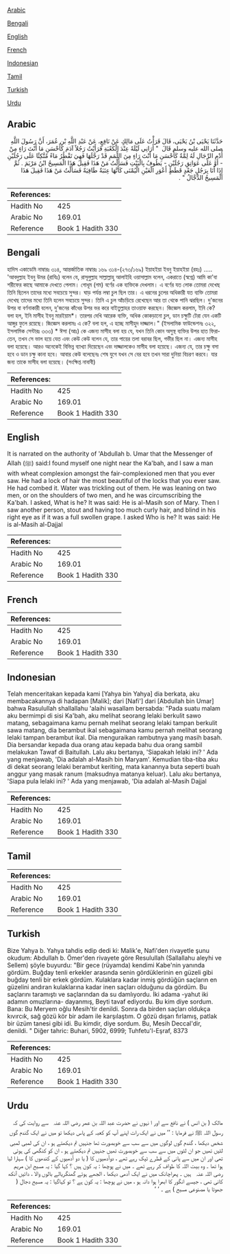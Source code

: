 [Arabic](#arabic)

[Bengali](#bengali)

[English](#english)

[French](#french)

[Indonesian](#indonesian)

[Tamil](#tamil)

[Turkish](#turkish)

[Urdu](#urdu)

## Arabic


<div dir="rtl" lang="ar" style={{fontSize:'larger',backgroundColor:'#f8f9fa',padding:20}}>
حَدَّثَنَا يَحْيَى بْنُ يَحْيَى، قَالَ قَرَأْتُ عَلَى مَالِكٍ عَنْ نَافِعٍ، عَنْ عَبْدِ اللَّهِ بْنِ عُمَرَ، أَنَّ رَسُولَ اللَّهِ صلى الله عليه وسلم قَالَ ‏ "‏ أَرَانِي لَيْلَةً عِنْدَ الْكَعْبَةِ فَرَأَيْتُ رَجُلاً آدَمَ كَأَحْسَنِ مَا أَنْتَ رَاءٍ مِنْ أُدْمِ الرِّجَالِ لَهُ لِمَّةٌ كَأَحْسَنِ مَا أَنْتَ رَاءٍ مِنَ اللِّمَمِ قَدْ رَجَّلَهَا فَهِيَ تَقْطُرُ مَاءً مُتَّكِئًا عَلَى رَجُلَيْنِ - أَوْ عَلَى عَوَاتِقِ رَجُلَيْنِ - يَطُوفُ بِالْبَيْتِ فَسَأَلْتُ مَنْ هَذَا فَقِيلَ هَذَا الْمَسِيحُ ابْنُ مَرْيَمَ ‏.‏ ثُمَّ إِذَا أَنَا بِرَجُلٍ جَعْدٍ قَطَطٍ أَعْوَرِ الْعَيْنِ الْيُمْنَى كَأَنَّهَا عِنَبَةٌ طَافِيَةٌ فَسَأَلْتُ مَنْ هَذَا فَقِيلَ هَذَا الْمَسِيحُ الدَّجَّالُ ‏"‏ ‏.‏
</div>
<div style={{backgroundColor:'#f8f9fa',padding:20, marginBottom: 10}}><table> <thead> <tr> <th>References:</th> <th></th> </tr> </thead> <tbody><tr><td>Hadith No</td><td>425</td></tr><tr><td>Arabic No</td><td>169.01</td></tr><tr><td>Reference</td><td>Book 1 Hadith 330</td></tr></tbody></table></div>

## Bengali


<div dir="ltr" lang="bn" style={{fontSize:'larger',backgroundColor:'#f8f9fa',padding:20}}>
হাদিস একাডেমি নাম্বারঃ ৩১৪, আন্তর্জাতিক নাম্বারঃ ১৬৯ ৩১৪-(২৭৩/১৬৯) ইয়াহইয়া ইবনু ইয়াহইয়া (রহঃ) ..... 'আবদুল্লাহ ইবনু উমর (রাযিঃ) বলেন যে, রাসূলুল্লাহ সাল্লাল্লাহু আলাইহি ওয়াসাল্লাম বলেন, একরাতে (স্বপ্নে) আমি কা'বা শরীফের কাছে আমাকে দেখতে পেলাম। গোধূম (গম) বর্ণের এক ব্যক্তিকে দেখলাম। এ বর্ণের যত লোক তোমরা দেখেছ তিনি ছিলেন তাদের মধ্যে সবচেয়ে সুন্দর। ঘাড় পর্যন্ত লম্বা চুল ছিল তার। এ ধরনের চুলের অধিকারী যত ব্যক্তি তোমরা দেখেছ তাদের মধ্যে তিনি হলেন সবচেয়ে সুন্দর। তিনি এ চুল আঁচড়িয়ে রেখেছেন আর তা থেকে পানি ঝরছিল। দু'জনের উপর বা বর্ণনাকারী বলেন, দু'জনের কাঁধের উপর ভর করে বাইতুল্লাহর তাওয়াফ করছেন। জিজ্ঞেস করলাম, ইনি কে? বলা হল, ইনি মাসীহ ইবনু মারইয়াম*। তারপর দেখি আরেক ব্যক্তি, অধিক কোকড়ানো চুল, ডান চক্ষুটি টেরা যেন একটি আঙ্গুর ফুলে রয়েছে। জিজ্ঞেস করলামঃ এ কে? বলা হল, এ হচ্ছে মাসীহুদ দাজ্জাল।" (ইসলামিক ফাউন্ডেশনঃ ৩২২, ইসলামিক সেন্টারঃ ৩৩৩) * ঈসা (আঃ) কে এজন্য মাসীহ বলা হয় যে, যখন তিনি কোন অসুস্থ ব্যক্তির উপর হাত ফিরাতেন, তখন সে ভাল হয়ে যেত এবং কেউ কেউ বলেন যে, তার পায়ের তলা বরাবর ছিল, গভীর ছিল না। এজন্য মাসীহ বলা হয়েছে। আরও অনেকেই বিভিন্ন ব্যাখ্যা দিয়েছেন এবং দাজ্জালকেও মাসীহ বলা হয়েছে। এজন্য যে, তার চক্ষু বসা হবে ও ডান চক্ষু কানা হবে। আবার কেউ বলেছেনঃ শেষ যুগে যখন সে বের হবে তখন সারা দুনিয়া বিচরণ করবে। যার জন্য তাকে মাসীহ বলা হয়েছে। (সংক্ষিপ্ত নাবাবী)
</div>
<div style={{backgroundColor:'#f8f9fa',padding:20, marginBottom: 10}}><table> <thead> <tr> <th>References:</th> <th></th> </tr> </thead> <tbody><tr><td>Hadith No</td><td>425</td></tr><tr><td>Arabic No</td><td>169.01</td></tr><tr><td>Reference</td><td>Book 1 Hadith 330</td></tr></tbody></table></div>

## English


<div dir="ltr" lang="en" style={{fontSize:'larger',backgroundColor:'#f8f9fa',padding:20}}>
It is narrated on the authority of 'Abdullah b. Umar that the Messenger of Allah (ﷺ) said:I found myself one night near the Ka'bah, and I saw a man with wheat complexion amongst the fair-complexioned men that you ever saw. He had a lock of hair the most beautiful of the locks that you ever saw. He had combed it. Water was trickling out of them. He was leaning on two men, or on the shoulders of two men, and he was circumscribing the Ka'bah. I asked, What is he? It was said: He is al-Masih son of Mary. Then I saw another person, stout and having too much curly hair, and blind in his right eye as if it was a full swollen grape. I asked Who is he? It was said: He is al-Masih al-Dajjal
</div>
<div style={{backgroundColor:'#f8f9fa',padding:20, marginBottom: 10}}><table> <thead> <tr> <th>References:</th> <th></th> </tr> </thead> <tbody><tr><td>Hadith No</td><td>425</td></tr><tr><td>Arabic No</td><td>169.01</td></tr><tr><td>Reference</td><td>Book 1 Hadith 330</td></tr></tbody></table></div>

## French


<div dir="ltr" lang="fr" style={{fontSize:'larger',backgroundColor:'#f8f9fa',padding:20}}>

</div>
<div style={{backgroundColor:'#f8f9fa',padding:20, marginBottom: 10}}><table> <thead> <tr> <th>References:</th> <th></th> </tr> </thead> <tbody><tr><td>Hadith No</td><td>425</td></tr><tr><td>Arabic No</td><td>169.01</td></tr><tr><td>Reference</td><td>Book 1 Hadith 330</td></tr></tbody></table></div>

## Indonesian


<div dir="ltr" lang="id" style={{fontSize:'larger',backgroundColor:'#f8f9fa',padding:20}}>
Telah menceritakan kepada kami [Yahya bin Yahya] dia berkata, aku membacakannya di hadapan [Malik]; dari [Nafi'] dari [Abdullah bin Umar] bahwa Rasulullah shallallahu 'alaihi wasallam bersabda: "Pada suatu malam aku bermimpi di sisi Ka'bah, aku melihat seorang lelaki berkulit sawo matang, sebagaimana kamu pernah melihat seorang lelaki tampan berkulit sawa matang, dia berambut ikal sebagaimana kamu pernah melihat seorang lelaki tampan berambut ikal. Dia menguraikan rambutnya yang masih basah. Dia bersandar kepada dua orang atau kepada bahu dua orang sambil melakukan Tawaf di Baitullah. Lalu aku bertanya, 'Siapakah lelaki ini? ' Ada yang menjawab, 'Dia adalah al-Masih bin Maryam'. Kemudian tiba-tiba aku di dekat seorang lelaki berambut keriting, mata kanannya buta seperti buah anggur yang masak ranum (maksudnya matanya keluar). Lalu aku bertanya, 'Siapa pula lelaki ini? ' Ada yang menjawab, 'Dia adalah al-Masih Dajjal
</div>
<div style={{backgroundColor:'#f8f9fa',padding:20, marginBottom: 10}}><table> <thead> <tr> <th>References:</th> <th></th> </tr> </thead> <tbody><tr><td>Hadith No</td><td>425</td></tr><tr><td>Arabic No</td><td>169.01</td></tr><tr><td>Reference</td><td>Book 1 Hadith 330</td></tr></tbody></table></div>

## Tamil


<div dir="ltr" lang="ta" style={{fontSize:'larger',backgroundColor:'#f8f9fa',padding:20}}>

</div>
<div style={{backgroundColor:'#f8f9fa',padding:20, marginBottom: 10}}><table> <thead> <tr> <th>References:</th> <th></th> </tr> </thead> <tbody><tr><td>Hadith No</td><td>425</td></tr><tr><td>Arabic No</td><td>169.01</td></tr><tr><td>Reference</td><td>Book 1 Hadith 330</td></tr></tbody></table></div>

## Turkish


<div dir="ltr" lang="tr" style={{fontSize:'larger',backgroundColor:'#f8f9fa',padding:20}}>
Bize Yahya b. Yahya tahdis edip dedi ki: Malik'e, Nafi'den rivayetle şunu okudum: Abdullah b. Ömer'den rivayete göre Resulullah (Sallallahu aleyhi ve Sellem) şöyle buyurdu: "Bir gece (rüyamda) kendimi Kabe'nin yanında gördüm. Buğday tenli erkekler arasında senin gördüklerinin en güzeli gibi buğday tenli bir erkek gördüm. Kulaklara kadar inmiş gördüğün saçların en güzelini andıran kulaklarına kadar inen saçları olduğunu da gördüm. Bu saçlarını taramıştı ve saçlarından da su damlıyordu. İki adama -yahut iki adamın omuzlarına- dayanmış, Beyti tavaf ediyordu. Bu kim diye sordum. Bana: Bu Meryem oğlu Mesih'tir denildi. Sonra da birden saçları oldukça kıvırcık, sağ gözü kör bir adam ile karşılaştım. O gözü dışarı fırlamış, patlak bir üzüm tanesi gibi idi. Bu kimdir, diye sordum. Bu, Mesih Deccal'dir, denildi. " Diğer tahric: Buhari, 5902, 6999; Tuhfetu'l-Eşraf, 8373
</div>
<div style={{backgroundColor:'#f8f9fa',padding:20, marginBottom: 10}}><table> <thead> <tr> <th>References:</th> <th></th> </tr> </thead> <tbody><tr><td>Hadith No</td><td>425</td></tr><tr><td>Arabic No</td><td>169.01</td></tr><tr><td>Reference</td><td>Book 1 Hadith 330</td></tr></tbody></table></div>

## Urdu


<div dir="rtl" lang="ur" style={{fontSize:'larger',backgroundColor:'#f8f9fa',padding:20}}>
مالک ( بن انس ) نے نافع سے اور ا نہوں نے حضرت عبد اللہ بن عمر ‌رضی ‌اللہ ‌عنہ ‌ ‌ سے روایت کی کہ رسول اللہ ﷺ نے فرمایا : ’’ میں نے ایک رات اپنے آپ کو کعبہ کے پاس دیکھا تو میں نے ایک گندم گوں شخص دیکھا ، گندم گوں لوگوں میں سے سب سے خوبصورت تھا جنہیں تم دیکھتے ہو ، ان کی لمبی لمبی لٹیں تھیں جو ان لٹوں میں سے سب سے خوبصورت تھیں جنہیں تم دیکھتے ہو ، ان کو کنگھی کی ہوئی تھی اور ان میں سے پانی کے قطرے ٹپک رہے تھے ، دوآدمیوں کا ( یا دو آدمیوں کے کندھوں کا ) سہارا لیا ہوا تھا ۔ وہ بیت اللہ کا طواف کر رہے تھے ۔ میں نے پوچھا : یہ کون ہیں ؟ کہا گیا : یہ مسیح ابن مریم ‌رضی ‌اللہ ‌عنہ ‌ ‌ ہیں ۔ پھراچانک میں نے ایک آدمی دیکھا ، الجھے ہوئے گھنگریالے بالوں والا ، دائیں آنکھ کانی تھی ، جیسے انگور کا ابھرا ہوا دانہ ہو ، میں نے پوچھا : یہ کون ہے ؟ تو کہاگیا : یہ مسیح دجال ( جھوٹا یا مصنوعی مسیح ) ہے ۔ ‘ ‘
</div>
<div style={{backgroundColor:'#f8f9fa',padding:20, marginBottom: 10}}><table> <thead> <tr> <th>References:</th> <th></th> </tr> </thead> <tbody><tr><td>Hadith No</td><td>425</td></tr><tr><td>Arabic No</td><td>169.01</td></tr><tr><td>Reference</td><td>Book 1 Hadith 330</td></tr></tbody></table></div>